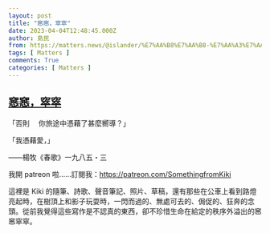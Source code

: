 ```yaml
---
layout: post
title: "窸窸，窣窣"
date: 2023-04-04T12:48:45.000Z
author: 島民
from: https://matters.news/@islander/%E7%AA%B8%E7%AA%B8-%E7%AA%A3%E7%AA%A3-bafybeifnczkckvys6qnbxx5ywwl5imdgaz3ayt37nh5hvjnwuxiqgu27se
tags: [ Matters ]
comments: True
categories: [ Matters ]
---
```

<!--1680612525000-->
[窸窸，窣窣](https://matters.news/@islander/%E7%AA%B8%E7%AA%B8-%E7%AA%A3%E7%AA%A3-bafybeifnczkckvys6qnbxx5ywwl5imdgaz3ayt37nh5hvjnwuxiqgu27se)
------

<div>
<p>「否則 　你旅途中憑藉了甚麼嚮導？」</p><p>「我憑藉愛，」</p><p>——楊牧《春歌》一九八五・三</p><p>我開 patreon 啦……訂閱我：<a href="https://patreon.com/SomethingfromKiki?utm_medium=clipboard_copy&utm_source=copyLink&utm_campaign=creatorshare_creator&utm_content=join_link" rel="noopener noreferrer" target="_blank">https://patreon.com/SomethingfromKiki</a></p><p>這裡是 Kiki 的隨筆、詩歌、聲音筆記、照片、草稿，還有那些在公車上看到路燈亮起時，在樹頂上和影子玩耍時，一閃而過的、無處可去的、侷促的、狂奔的念頭。從前我覺得這些寫作是不認真的東西，卻不珍惜生命在給定的秩序外溢出的窸窸窣窣。</p>
</div>
